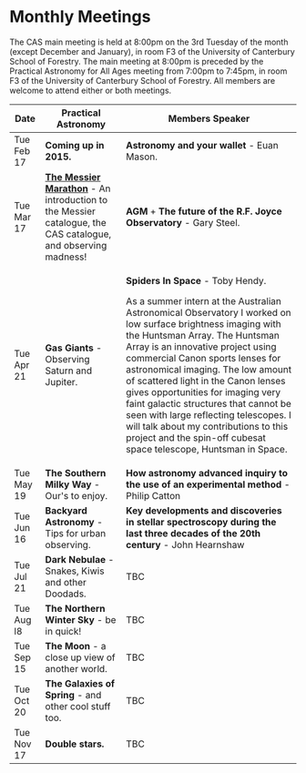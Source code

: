 Monthly Meetings
================

The CAS main meeting is held at 8:00pm on the 3rd Tuesday of the month (except
December and January), in room F3 of the University of Canterbury School of
Forestry. The main meeting at 8:00pm is preceded by the Practical Astronomy for
All Ages meeting from 7:00pm to 7:45pm, in room F3 of the University of
Canterbury School of Forestry. All members are welcome to attend either or both
meetings.

<table class="table">
  <thead>
    <tr>
      <th>Date</th>
      <th>Practical Astronomy</th>
      <th>Members Speaker</th>
    </tr>
  </thead>
  <tbody>
    <tr>
      <td><time datetime="2015-02-17">Tue Feb 17</time></td>
      <td><strong>Coming up in 2015.</strong></td>
      <td><strong>Astronomy and your wallet</strong> - Euan Mason.</td>
    </tr>
    <tr>
      <td><time datetime="2015-03-17">Tue Mar 17</time></td>
      <td><strong><a href="/society/practical-astronomy/2015-03-17-the-messier-marathon.html">The Messier Marathon</a></strong> - An introduction to the Messier catalogue, the CAS
      catalogue, and observing madness!</td>
      <td><strong>AGM</strong> + <strong>The future of the R.F. Joyce Observatory</strong> - Gary Steel.</td>
    </tr>
    <tr>
      <td><time datetime="2015-04-21">Tue Apr 21</time></td>
      <td><strong>Gas Giants</strong> - Observing Saturn and Jupiter.</td>
      <td>
        <p>
          <strong>Spiders In Space</strong> - Toby Hendy.
        </p>
        <p>
          As a summer intern at the Australian Astronomical Observatory I worked
          on low surface brightness imaging with the Huntsman Array. The Huntsman
          Array is an innovative project using commercial Canon sports lenses for
          astronomical imaging. The low amount of scattered light in the Canon
          lenses gives opportunities for imaging very faint galactic structures
          that cannot be seen with large reflecting telescopes. I will talk about
          my contributions to this project and the spin-off cubesat space
          telescope, Huntsman in Space.
        </p>
      </td>
    </tr>
    <tr>
      <td><time datetime="2015-05-19">Tue May 19</time></td>
      <td><strong>The Southern Milky Way</strong> - Our's to enjoy.</td>
      <td><strong>How astronomy advanced inquiry to the use of an experimental method</strong> - Philip Catton</td>
    </tr>
    <tr>
      <td><time datetime="2015-06-16">Tue Jun 16</time></td>
      <td><strong>Backyard Astronomy</strong> - Tips for urban observing.</td>
      <td><strong>Key developments and discoveries in
      stellar spectroscopy during the last three decades of the 20th
      century</strong> - John Hearnshaw</td>
    </tr>
    <tr>
      <td><time datetime="2015-07-21">Tue Jul 21</time></td>
      <td><strong>Dark Nebulae</strong> - Snakes,  Kiwis and other Doodads.</td>
      <td>TBC</td>
    </tr>
    <tr>
      <td><time datetime="2015-08-18">Tue Aug l8</time></td>
      <td><strong>The Northern Winter Sky</strong> - be in quick!</td>
      <td>TBC</td>
    </tr>
    <tr>
      <td><time datetime="2015-09-15">Tue Sep 15</time></td>
      <td><strong>The Moon</strong> - a close up view of another world.</td>
      <td>TBC</td>
    </tr>
    <tr>
      <td><time datetime="2015-10-20">Tue Oct 20</time></td>
      <td><strong>The Galaxies of Spring</strong> - and other cool stuff too.</td>
      <td>TBC</td>
    </tr>
    <tr>
      <td><time datetime="2015-11-17">Tue Nov 17</time></td>
      <td><strong>Double stars.</strong></td>
      <td>TBC</td>
    </tr>
  </tbody>
</table>
